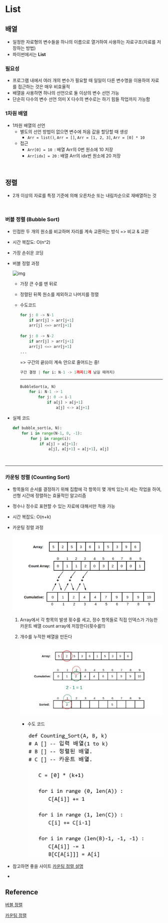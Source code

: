 # List

## 배열

* 일정한 자료형의 변수들을 하나의 이름으로 열거하여 사용하는 자료구조(자료를 저장하는 방법)
* 파이썬에서는 **List**

### 필요성

* 프로그램 내에서 여러 개의 변수가 필요할 때 일일이 다른 변수명을 이용하여 자료를 접근하는 것은 매우 비효율적
* 배열을 사용하면 하나의 선언으로 둘 이상의 변수 선언 가능
* 단순히 다수의 변수 선언 의미 X 다수의 변수로는 하기 힘들 작업까지 가능함

### 1차원 배열

* 1차원 배열의 선언
  * 별도의 선언 방법이 없으면 변수에 처음 값을 할당할 때 생성
    * `Arr = list()`, `Arr = []`, `Arr = [1, 2, 3]`, `Arr = [0] * 10`
  * 접근
    * `Arr[0] = 10 `: 배열 Arr의 0번 원소에 10 저장
    * `Arr[idx] = 20` : 배열 Arr의 idx번 원소에 20 저장

<br/>

## 정렬

* 2개 이상의 자료를 특정 기준에 의해 오른차순 또는 내림차순으로 재배열하는 것

<br/>

### 버블 정렬 (Bubble Sort)

* 인접한 두 개의 원소를 비교하며 자리를 계속 교환하는 방식 => 비교 & 교환

* 시간 복잡도: O(n^2)

* 가장 손쉬운 코딩

* 버블 정렬 과정

  ![img](https://mblogthumb-phinf.pstatic.net/20140128_282/justant_1390842794487v9kxH_PNG/%B9%F6%BA%ED%C1%A4%B7%C4.png?type=w2)

  * 가장 큰 수를 맨 뒤로

  * 정렬된 뒤쪽 원소를 제외하고 나머지를 정렬

  * 수도코드

    ```python
    for j: 0 -> N-1
        if arr[j] > arr[j+1]
        arr[j] <=> arr[j+1]
       
    for j: 0 -> N-2
        if arr[j] > arr[j+1]
        arr[j] <=> arr[j+1]
    ...
    ```

    => 구간의 끝(i)이 계속 안으로 줄어드는 중! 

    ```python
    구간 결정 | for i: N-1 -> 1까지(2개 남길 때까지)
    ```

    ---

    ```python
    BubbleSort(a, N)
    	for i: N-1 -> 1
            for j: 0 -> i-1
                if a[j] > a[j+1]
                	a[j] <-> a[j+1]
    ```

* 실제 코드

  ```python
  def bubble_sort(a, N):
      for i in range(N-1, 0, -1):
          for j in range(i):
              if a[j] > a[j+1]:
                  a[j], a[j+1] = a[j+1], a[j]
  ```

<br/>

---

### 카운팅 정렬 (Counting Sort)

* 항목들의 순서를 결정하기 위해 집합에 각 항목이 몇 개씩 있는지 세는 작업을 하여, 선형 시간에 정렬하는 효율적인 알고리즘
* 정수나 정수로 표현할 수 있는 자료에 대해서만 적용 가능
* 시간 복잡도: O(n+k)

* 카운팅 정렬 과정

  ![Counting Sort Algorithm - Idea to Implementation in C/C++ - JournalDev](01_list.assets/counting_sort_cumulative.png)

  1. Array에서 각 항목의 발생 횟수를 세고, 정수 항목들로 직접 인덱스가 가능한 카운트 배열 count array에 저장한다(횟수를!!)

  2. 개수를 누적한 배열을 만든다

     ![Counting Sort Place Next Value Edited](01_list.assets/counting_sort_place_next_value_edited.png.webp)

     * 수도 코드

       ![image-20220316013250166](01_list.assets/image-20220316013250166.png)

* 참고하면 좋을 사이트 [카운팅 정렬 설명](https://bowbowbow.tistory.com/8)
* 

## Reference

[버블 정렬](https://m.blog.naver.com/PostView.naver?isHttpsRedirect=true&blogId=justant&logNo=20204028286)

[카운팅 정렬](https://www.journaldev.com/42355/counting-sort-algorithm)
